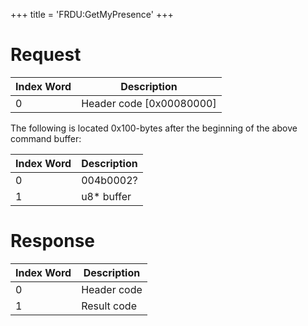 +++
title = 'FRDU:GetMyPresence'
+++

# Request

| Index Word | Description                |
|------------|----------------------------|
| 0          | Header code \[0x00080000\] |

The following is located 0x100-bytes after the beginning of the above
command buffer:

| Index Word | Description |
|------------|-------------|
| 0          | 004b0002?   |
| 1          | u8\* buffer |

# Response

| Index Word | Description |
|------------|-------------|
| 0          | Header code |
| 1          | Result code |